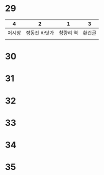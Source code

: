 # 29
| 4   | 2       | 1     | 3   |
| --- | ------- | ----- | --- |
| 어시장 | 정동진 바닷가 | 청량리 역 | 환건굴 |
|     |         |       |     |
# 30
# 31
# 32
# 33
# 34
# 35